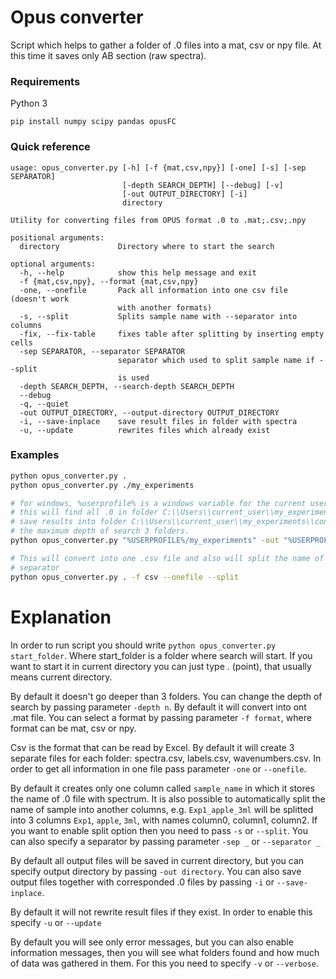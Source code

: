 # Opus converter

Script which helps to gather a folder of .0 files into a mat, csv or npy file.
At this time it saves only AB section (raw spectra).

### Requirements

Python 3
```
pip install numpy scipy pandas opusFC
```

### Quick reference

```
usage: opus_converter.py [-h] [-f {mat,csv,npy}] [-one] [-s] [-sep SEPARATOR]
                         [-depth SEARCH_DEPTH] [--debug] [-v]
                         [-out OUTPUT_DIRECTORY] [-i]
                         directory

Utility for converting files from OPUS format .0 to .mat;.csv;.npy

positional arguments:
  directory             Directory where to start the search

optional arguments:
  -h, --help            show this help message and exit
  -f {mat,csv,npy}, --format {mat,csv,npy}
  -one, --onefile       Pack all information into one csv file (doesn't work
                        with another formats)
  -s, --split           Splits sample name with --separator into columns
  -fix, --fix-table     fixes table after splitting by inserting empty cells
  -sep SEPARATOR, --separator SEPARATOR
                        separator which used to split sample name if --split
                        is used
  -depth SEARCH_DEPTH, --search-depth SEARCH_DEPTH
  --debug
  -q, --quiet
  -out OUTPUT_DIRECTORY, --output-directory OUTPUT_DIRECTORY
  -i, --save-inplace    save result files in folder with spectra
  -u, --update          rewrites files which already exist
```

### Examples

```bash
python opus_converter.py .
python opus_converter.py ./my_experiments

# for windows, %userprofile% is a windows variable for the current user folder
# this will find all .0 in folder C:\\Users\\current_user\\my_experiments and 
# save results into folder C:\\Users\\current_user\\my_experiments\\converted
# the maximum depth of search 3 folders.
python opus_converter.py "%USERPROFILE%/my_experiments" -out "%USERPROFILE%/my_experiments/converted"

# This will convert into one .csv file and also will split the name of file with 
# separator _
python opus_converter.py . -f csv --onefile --split
```

# Explanation

In order to run script you should write `python opus_converter.py start_folder`. Where start_folder is a folder 
where search will start. If you want to start it in current directory you can just type . (point), that usually means 
current directory.

By default it doesn't go deeper than 3 folders. You can change the depth of search by passing parameter `-depth n`.
By default it will convert into ont .mat file. You can select a format by passing parameter `-f format`, where format 
can be mat, csv or npy. 

Csv is the format that can be read by Excel. By default it will create 3 separate files for each folder: spectra.csv, 
labels.csv, wavenumbers.csv. In order to get all information in one file pass parameter `-one` or `--onefile`.

By default it creates only one column called `sample_name` in which it stores the name of .0 file with spectrum. 
It is also possible to automatically split the name of sample into another columns, e.g. `Exp1_apple_3ml` will be splitted
into 3 columns `Exp1`, `apple`, `3ml`, with names column0, column1, column2. If you want to enable split option then you
need to pass `-s` or `--split`. You can also specify a separator by passing parameter `-sep _` or `--separator _`

By default all output files will be saved in current directory, but you can specify output directory by passing 
`-out directory`. You can also save output files together with corresponded  .0 files by passing `-i` or `--save-inplace`.

By default it will not rewrite result files if they exist. In order to enable this specify `-u` or `--update`

By default you will see only error messages, but you can also enable information messages, then you will see what folders
found and how much of data was gathered in them. For this you need to specify `-v` or `--verbose`.

